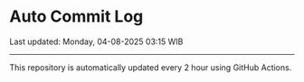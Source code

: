 # Auto Commit Log

Last updated: Monday, 04-08-2025 03:15 WIB

---

This repository is automatically updated every 2 hour using GitHub Actions.
